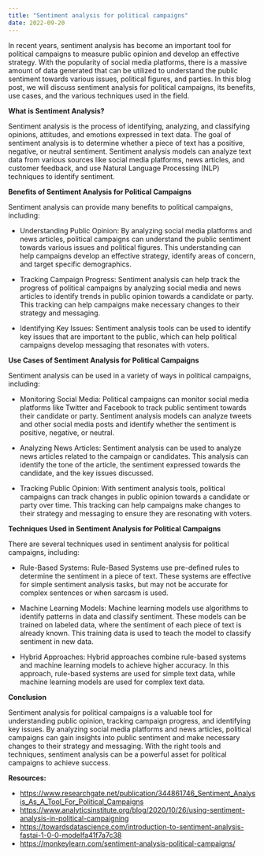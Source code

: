 ```yaml
---
title: "Sentiment analysis for political campaigns"
date: 2022-09-20
---
```





In recent years, sentiment analysis has become an important tool for political campaigns to measure public opinion and develop an effective strategy. With the popularity of social media platforms, there is a massive amount of data generated that can be utilized to understand the public sentiment towards various issues, political figures, and parties. In this blog post, we will discuss sentiment analysis for political campaigns, its benefits, use cases, and the various techniques used in the field.

**What is Sentiment Analysis?**

Sentiment analysis is the process of identifying, analyzing, and classifying opinions, attitudes, and emotions expressed in text data. The goal of sentiment analysis is to determine whether a piece of text has a positive, negative, or neutral sentiment. Sentiment analysis models can analyze text data from various sources like social media platforms, news articles, and customer feedback, and use Natural Language Processing (NLP) techniques to identify sentiment.

**Benefits of Sentiment Analysis for Political Campaigns**

Sentiment analysis can provide many benefits to political campaigns, including:

- Understanding Public Opinion: By analyzing social media platforms and news articles, political campaigns can understand the public sentiment towards various issues and political figures. This understanding can help campaigns develop an effective strategy, identify areas of concern, and target specific demographics.

- Tracking Campaign Progress: Sentiment analysis can help track the progress of political campaigns by analyzing social media and news articles to identify trends in public opinion towards a candidate or party. This tracking can help campaigns make necessary changes to their strategy and messaging.

- Identifying Key Issues: Sentiment analysis tools can be used to identify key issues that are important to the public, which can help political campaigns develop messaging that resonates with voters.

**Use Cases of Sentiment Analysis for Political Campaigns**

Sentiment analysis can be used in a variety of ways in political campaigns, including:

- Monitoring Social Media: Political campaigns can monitor social media platforms like Twitter and Facebook to track public sentiment towards their candidate or party. Sentiment analysis models can analyze tweets and other social media posts and identify whether the sentiment is positive, negative, or neutral.

- Analyzing News Articles: Sentiment analysis can be used to analyze news articles related to the campaign or candidates. This analysis can identify the tone of the article, the sentiment expressed towards the candidate, and the key issues discussed.

- Tracking Public Opinion: With sentiment analysis tools, political campaigns can track changes in public opinion towards a candidate or party over time. This tracking can help campaigns make changes to their strategy and messaging to ensure they are resonating with voters.

**Techniques Used in Sentiment Analysis for Political Campaigns**

There are several techniques used in sentiment analysis for political campaigns, including:

- Rule-Based Systems: Rule-Based Systems use pre-defined rules to determine the sentiment in a piece of text. These systems are effective for simple sentiment analysis tasks, but may not be accurate for complex sentences or when sarcasm is used.

- Machine Learning Models: Machine learning models use algorithms to identify patterns in data and classify sentiment. These models can be trained on labeled data, where the sentiment of each piece of text is already known. This training data is used to teach the model to classify sentiment in new data.

- Hybrid Approaches: Hybrid approaches combine rule-based systems and machine learning models to achieve higher accuracy. In this approach, rule-based systems are used for simple text data, while machine learning models are used for complex text data.

**Conclusion**

Sentiment analysis for political campaigns is a valuable tool for understanding public opinion, tracking campaign progress, and identifying key issues. By analyzing social media platforms and news articles, political campaigns can gain insights into public sentiment and make necessary changes to their strategy and messaging. With the right tools and techniques, sentiment analysis can be a powerful asset for political campaigns to achieve success.

**Resources:**

- https://www.researchgate.net/publication/344861746_Sentiment_Analysis_As_A_Tool_For_Political_Campaigns
- https://www.analyticsinstitute.org/blog/2020/10/26/using-sentiment-analysis-in-political-campaigning
- https://towardsdatascience.com/introduction-to-sentiment-analysis-fastai-1-0-0-modelfa41f7a7c38
- https://monkeylearn.com/sentiment-analysis-political-campaigns/